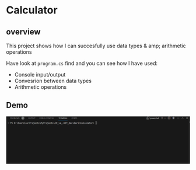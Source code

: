 # Calculator

## overview
    
This project shows how I can succesfully use data types & amp; arithmetic operations

Have look at `program.cs` find and you can see how I have used:

* Console input/output
* Convesrion between data types
* Arithmetic operations

## Demo

![](./Img/Demo-live.gif)
